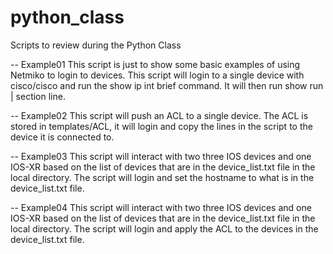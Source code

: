 # python_class
Scripts to review during the Python Class

-- Example01
This script is just to show some basic examples of using Netmiko to login to devices.
This script will login to a single device with cisco/cisco and run the show ip int brief
command.  It will then run show run | section line.


-- Example02
This script will push an ACL to a single device.  The ACL is stored in templates/ACL,
it will login and copy the lines in the script to the device it is connected to.

-- Example03
This script will interact with two three IOS devices and one IOS-XR based on the 
list of devices that are in the device_list.txt file in the local directory.
The script will login and set the hostname to what is in the device_list.txt file.


-- Example04
This script will interact with two three IOS devices and one IOS-XR based on the 
list of devices that are in the device_list.txt file in the local directory.
The script will login and apply the ACL to the devices in the device_list.txt file.
